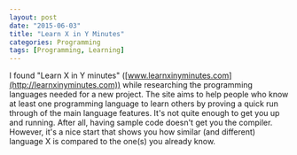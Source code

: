 ```yaml
---
layout: post
date: "2015-06-03"
title: "Learn X in Y Minutes"
categories: Programming
tags: [Programming, Learning]
---
```


I found "Learn X in Y minutes" ([www.learnxinyminutes.com](http://learnxinyminutes.com)) while researching the programming languages needed for a new project. The site aims to help people who know at least one programming language to learn others by proving a quick run through of the main language features. It's not quite enough to get you up and running. After all, having sample code doesn't get you the compiler. However, it's a nice start that shows you how similar (and different) language X is compared to the one(s) you already know.